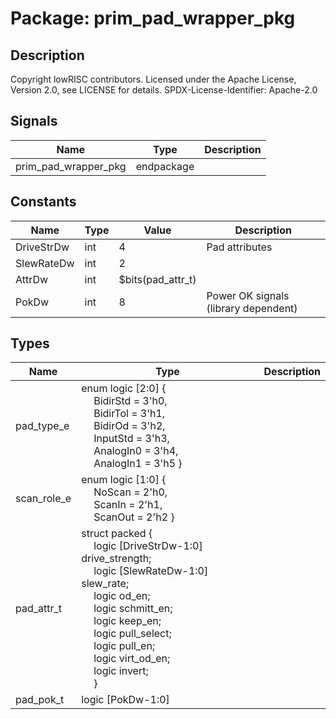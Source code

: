 # Package: prim_pad_wrapper_pkg

## Description

Copyright lowRISC contributors.
 Licensed under the Apache License, Version 2.0, see LICENSE for details.
 SPDX-License-Identifier: Apache-2.0
 

## Signals

| Name                 | Type       | Description |
| -------------------- | ---------- | ----------- |
| prim_pad_wrapper_pkg | endpackage |             |
## Constants

| Name       | Type | Value             | Description                           |
| ---------- | ---- | ----------------- | ------------------------------------- |
| DriveStrDw | int  | 4                 | Pad attributes                        |
| SlewRateDw | int  | 2                 |                                       |
| AttrDw     | int  | $bits(pad_attr_t) |                                       |
| PokDw      | int  | 8                 | Power OK signals (library dependent)  |
## Types

| Name        | Type                                                                                                                                                                                                                                                                                                                                                                                                                                                                                                                                                                                                                                                                                                                                                                                                    | Description |
| ----------- | ------------------------------------------------------------------------------------------------------------------------------------------------------------------------------------------------------------------------------------------------------------------------------------------------------------------------------------------------------------------------------------------------------------------------------------------------------------------------------------------------------------------------------------------------------------------------------------------------------------------------------------------------------------------------------------------------------------------------------------------------------------------------------------------------------- | ----------- |
| pad_type_e  | enum logic [2:0] {<br><span style="padding-left:20px">     BidirStd = 3'h0,<br><span style="padding-left:20px">       BidirTol = 3'h1,<br><span style="padding-left:20px">       BidirOd = 3'h2,<br><span style="padding-left:20px">        InputStd = 3'h3,<br><span style="padding-left:20px">       AnalogIn0 = 3'h4,<br><span style="padding-left:20px">      AnalogIn1 = 3'h5     }                                                                                                                                                                                                                                                                                                                                                                                                                |             |
| scan_role_e | enum logic [1:0] {<br><span style="padding-left:20px">     NoScan = 2'h0,<br><span style="padding-left:20px">     ScanIn = 2'h1,<br><span style="padding-left:20px">     ScanOut = 2'h2   }                                                                                                                                                                                                                                                                                                                                                                                                                                                                                                                                                                                                             |             |
| pad_attr_t  | struct packed {<br><span style="padding-left:20px">     logic [DriveStrDw-1:0] drive_strength;<br><span style="padding-left:20px">      logic [SlewRateDw-1:0] slew_rate;<br><span style="padding-left:20px">           logic od_en;<br><span style="padding-left:20px">                                logic schmitt_en;<br><span style="padding-left:20px">                           logic keep_en;<br><span style="padding-left:20px">                              logic pull_select;<br><span style="padding-left:20px">                          logic pull_en;<br><span style="padding-left:20px">                              logic virt_od_en;<br><span style="padding-left:20px">                           logic invert;<br><span style="padding-left:20px">                             } |             |
| pad_pok_t   | logic [PokDw-1:0]                                                                                                                                                                                                                                                                                                                                                                                                                                                                                                                                                                                                                                                                                                                                                                                       |             |
